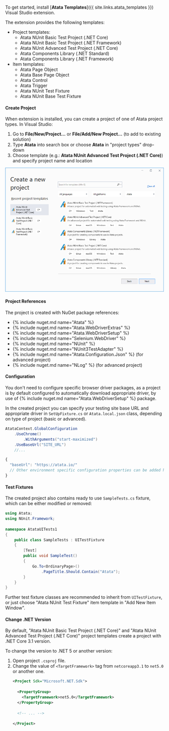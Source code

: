 To get started, install [**Atata Templates**]({{ site.links.atata_templates }}) Visual Studio extension.

The extension provides the following templates:

- Project templates:
  - Atata NUnit Basic Test Project (.NET Core)
  - Atata NUnit Basic Test Project (.NET Framework)
  - Atata NUnit Advanced Test Project (.NET Core)
  - Atata Components Library (.NET Standard)
  - Atata Components Library (.NET Framework)
- Item templates:
  - Atata Page Object
  - Atata Base Page Object
  - Atata Control
  - Atata Trigger
  - Atata NUnit Test Fixture
  - Atata NUnit Base Test Fixture

#### Create Project

When extension is installed, you can create a project of one of Atata project types.
In Visual Studio:

1. Go to **File/New/Project...** or **File/Add/New Project...** (to add to existing solution)
1. Type **Atata** into search box or choose **Atata** in "project types" drop-down
1. Choose template (e.g.: **Atata NUnit Advanced Test Project (.NET Core)**) and specify project name and location

![Atata Templates project](/assets/images/atata-templates/new-project-window.png?v3)

#### Project References

The project is created with NuGet package references:

- {% include nuget.md name="Atata" %}
- {% include nuget.md name="Atata.WebDriverExtras" %}
- {% include nuget.md name="Atata.WebDriverSetup" %}
- {% include nuget.md name="Selenium.WebDriver" %}
- {% include nuget.md name="NUnit" %}
- {% include nuget.md name="NUnit3TestAdapter" %}
- {% include nuget.md name="Atata.Configuration.Json" %} (for advanced project)
- {% include nuget.md name="NLog" %} (for advanced project)

#### Configuration

You don't need to configure specific browser driver packages,
as a project is by default configured to automatically download appropriate driver,
by use of {% include nuget.md name="Atata.WebDriverSetup" %} package.

In the created project you can specify your testing site base URL and appropriate driver in
`SetUpFixture.cs` or `Atata.local.json` class, depending on type of project (basic or advanced).

```cs
AtataContext.GlobalConfiguration
    .UseChrome()
        .WithArguments("start-maximized")
    .UseBaseUrl("SITE_URL")
    //...
```

```js
{
  "baseUrl": "https://atata.io/"
  // Other environment specific configuration properties can be added here.
}
```

#### Test Fixtures

The created project also contains ready to use `SampleTests.cs` fixture, which can be either modified or removed:

```cs
using Atata;
using NUnit.Framework;

namespace AtataUITests1
{
    public class SampleTests : UITestFixture
    {
        [Test]
        public void SampleTest()
        {
            Go.To<OrdinaryPage>()
                .PageTitle.Should.Contain("Atata");
        }
    }
}
```

Further test fixture classes are recommended to inherit from `UITestFixture`,
or just choose "Atata NUnit Test Fixture" item template in "Add New Item Window".

#### Change .NET Version

By default, "Atata NUnit Basic Test Project (.NET Core)" and "Atata NUnit Advanced Test Project (.NET Core)"
project templates create a project with .NET Core 3.1 version.

To change the version to .NET 5 or another version:

1. Open project `.csproj` file.
1. Change the value of `<TargetFramework>` tag from `netcoreapp3.1` to `net5.0` or another one.
   ```xml
   <Project Sdk="Microsoft.NET.Sdk">
   
     <PropertyGroup>
       <TargetFramework>net5.0</TargetFramework>
     </PropertyGroup>
   
     <!-- ... -->
   
   </Project>
   ```